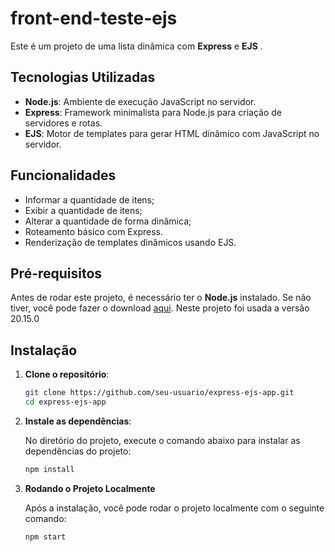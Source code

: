 # front-end-teste-ejs

Este é um projeto de uma lista dinâmica com **Express** e **EJS**  .

## Tecnologias Utilizadas

- **Node.js**: Ambiente de execução JavaScript no servidor.
- **Express**: Framework minimalista para Node.js para criação de servidores e rotas.
- **EJS**: Motor de templates para gerar HTML dinâmico com JavaScript no servidor.

## Funcionalidades

- Informar a quantidade de itens;
- Exibir a quantidade de itens;
- Alterar a quantidade de forma dinâmica;
- Roteamento básico com Express.
- Renderização de templates dinâmicos usando EJS.

## Pré-requisitos

Antes de rodar este projeto, é necessário ter o **Node.js** instalado. Se não tiver, você pode fazer o download [aqui](https://nodejs.org/).
Neste projeto foi usada a versão 20.15.0

## Instalação

1. **Clone o repositório**:

   ```bash
   git clone https://github.com/seu-usuario/express-ejs-app.git
   cd express-ejs-app

2. **Instale as dependências**:

    No diretório do projeto, execute o comando abaixo para instalar as dependências do projeto:

    ```bash
    npm install

3. **Rodando o Projeto Localmente**

    Após a instalação, você pode rodar o projeto localmente com o seguinte comando:
    ```bash
    npm start

